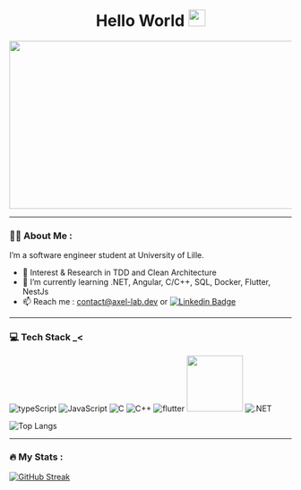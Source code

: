 <div id="header" align="center">
  <img src="https://komarev.com/ghpvc/?username=westindev-lbr&style=flat-square&color=blue" alt=""/>
<h1>
  Hello World
  <img src="https://media0.giphy.com/media/J4IdFVLkGzMVvmPhPl/giphy.gif?cid=ecf05e478el45ozmcwc84h8c7msgm7iivyq7o52a5j9thupj&ep=v1_stickers_search&rid=giphy.gif&ct=s" width="30px"/>
</h1>
</div>

<div align="center"> 
  <img src="https://media.giphy.com/media/v1.Y2lkPTc5MGI3NjExN256a2J4ZHRvbWljajZsZjE3ZWllZXV5bHFmeXZsczN6dnhjaW9kcyZlcD12MV9pbnRlcm5hbF9naWZfYnlfaWQmY3Q9Zw/dWesBcTLavkZuG35MI/giphy.gif" width="600" height="300"/>
</div>

---

### 👨‍💻 About Me :

I’m <westindev> a software engineer student at University of Lille.
  
- :telescope: Interest & Research in TDD and Clean Architecture
- 🌱 I’m currently learning .NET, Angular, C/C++, SQL, Docker, Flutter, NestJs
- 📫 Reach me : contact@axel-lab.dev or [![Linkedin Badge](https://img.shields.io/badge/-profile-blue?style=flat&logo=Linkedin&logoColor=white)]([your-linkedin-url](https://www.linkedin.com/in/axel-labarre-492a34175/))

---

### 💻 Tech Stack  _< 

![typeScript](https://img.shields.io/badge/TypeScript-3178C6?style=for-the-badge&logo=TypeScript&logoColor=white)
![JavaScript](https://img.shields.io/badge/JavaScript-F7DF1E?style=for-the-badge&logo=JavaScript&logoColor=black)
![C](https://img.shields.io/badge/c-A8B9CC?style=for-the-badge&logo=c&logoColor=black)
![C++](https://img.shields.io/badge/c++-00599C?style=for-the-badge&logo=cpp&logoColor=white)
![flutter](https://img.shields.io/badge/flutter-B3E5FC?style=for-the-badge&logo=flutter&logoColor=white)
<img src="https://media.giphy.com/media/onvmCjBsZXmwR3x21E/giphy.gif" width="100"/>
![.NET](https://img.shields.io/badge/net-00599C?style=for-the-badge&logo=dotnet&logoColor=white)


![Top Langs](https://github-readme-stats.vercel.app/api/top-langs/?username=westindev-lbr&langs_count=10&how_icons=true&count_private=true&custom_title=My%20GitHub%20profile&theme=github_dark&hide_border=true)

---

### :fire: My Stats :

[![GitHub Streak](http://github-readme-streak-stats.herokuapp.com?user=westindev-lbr&theme=dark&background=000000)](https://git.io/streak-stats)

<!---
westindev-lbr/westindev-lbr is a ✨ special ✨ repository because its `README.md` (this file) appears on your GitHub profile.
You can click the Preview link to take a look at your changes.
--->
